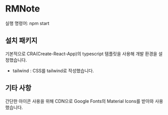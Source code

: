 # RMNote

실행 명령어: npm start

## 설치 패키지

기본적으로 CRA(Create-React-App)의 typescript 템플릿을 사용해 개발 환경을 설정했습니다.

- tailwind : CSS를 tailwind로 작성했습니다.

## 기타 사항

간단한 아이콘 사용을 위해 CDN으로 Google Fonts의 Material Icons를 받아와 사용했습니다.
